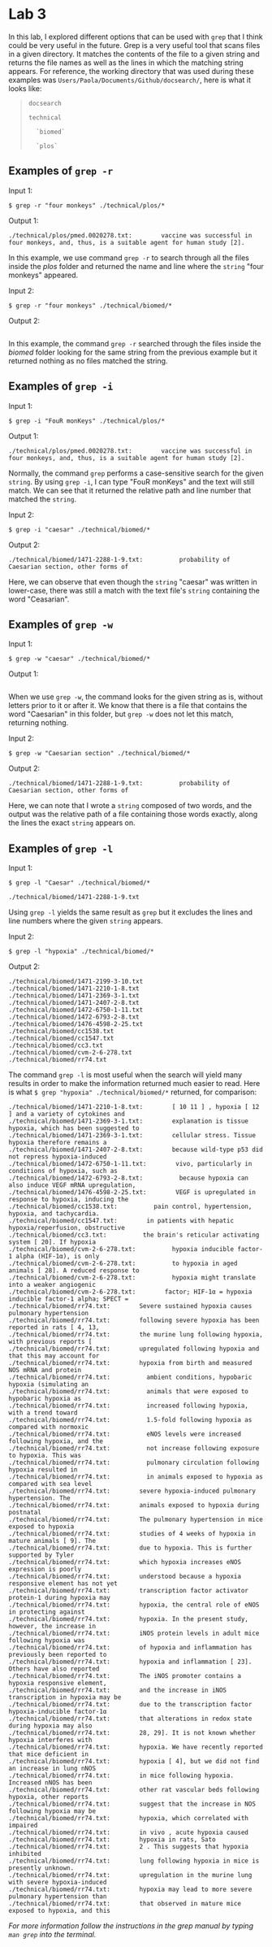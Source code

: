 # Lab 3
In this lab, I explored different options that can be used with `grep` that I think could be very useful in the future. Grep is a very useful tool that scans files in a given directory. It matches the contents of the file to a given string and returns the file names as well as the lines in which the matching string appears. 
For reference, the working directory that was used during these examples was `Users/Paola/Documents/Github/docsearch/`, here is what it looks like:
>`docsearch`
>
>   `technical`
>   
>       `biomed`
>       
>       `plos`

## Examples of `grep -r`

Input 1:
```
$ grep -r "four monkeys" ./technical/plos/*

```

Output 1:
```
./technical/plos/pmed.0020278.txt:        vaccine was successful in four monkeys, and, thus, is a suitable agent for human study [2].
```
In this example, we use command `grep -r` to search through all the files inside the _plos_ folder and returned the name and line where the `string` "four monkeys" appeared. 


Input 2:
```
$ grep -r "four monkeys" ./technical/biomed/*
```

Output 2:
```

```


In this example, the command `grep -r` searched through the files inside the _biomed_ folder looking for the same string from the previous example but it returned nothing as no files matched the string.


## Examples of `grep -i`

Input 1:
```
$ grep -i "FouR monKeys" ./technical/plos/*

```

Output 1:
```
./technical/plos/pmed.0020278.txt:        vaccine was successful in four monkeys, and, thus, is a suitable agent for human study [2].
```

Normally, the command `grep` performs a case-sensitive search for the given `string`. By using `grep -i`, I can type "FouR monKeys" and the text will still match. We can see that it returned the relative path and line number that matched the `string`.

Input 2:
```
$ grep -i "caesar" ./technical/biomed/*
```

Output 2:

```
./technical/biomed/1471-2288-1-9.txt:          probability of Caesarian section, other forms of
```
Here, we can observe that even though the `string` "caesar" was written in lower-case, there was still a match with the text file's `string` containing the word "Ceasarian".


## Examples of `grep -w`

Input 1:
```
$ grep -w "caesar" ./technical/biomed/*
```

Output 1:
```

```

When we use `grep -w`, the command looks for the given string as is, without letters prior to it or after it. We know that there is a file that contains the word "Caesarian" in this folder, but `grep -w` does not let this match, returning nothing.



Input 2:
```
$ grep -w "Caesarian section" ./technical/biomed/*
```

Output 2:
```
./technical/biomed/1471-2288-1-9.txt:          probability of Caesarian section, other forms of
```

Here, we can note that I wrote a `string` composed of two words, and the output was the relative path of a file containing those words exactly, along the lines the exact `string` appears on.


## Examples of `grep -l`

Input 1:
```
$ grep -l "Caesar" ./technical/biomed/*
```


```
./technical/biomed/1471-2288-1-9.txt
```

Using `grep -l` yields the same result as `grep` but it excludes the lines and line numbers where the given `string` appears.

Input 2:
```
$ grep -l "hypoxia" ./technical/biomed/*
```

Output 2:
```
./technical/biomed/1471-2199-3-10.txt
./technical/biomed/1471-2210-1-8.txt
./technical/biomed/1471-2369-3-1.txt
./technical/biomed/1471-2407-2-8.txt
./technical/biomed/1472-6750-1-11.txt
./technical/biomed/1472-6793-2-8.txt
./technical/biomed/1476-4598-2-25.txt
./technical/biomed/cc1538.txt
./technical/biomed/cc1547.txt
./technical/biomed/cc3.txt
./technical/biomed/cvm-2-6-278.txt
./technical/biomed/rr74.txt
```

The command `grep -l` is most useful when the search will yield many results in order to make the information returned much easier to read. 
Here is what ``` $ grep "hypoxia" ./technical/biomed/* ``` returned, for comparison:
```./technical/biomed/1471-2199-3-10.txt:        Furthermore, USF2 inhibits binding of hypoxia-inducible
./technical/biomed/1471-2210-1-8.txt:        [ 10 11 ] , hypoxia [ 12 ] and a variety of cytokines and
./technical/biomed/1471-2369-3-1.txt:        explanation is tissue hypoxia, which has been suggested to
./technical/biomed/1471-2369-3-1.txt:        cellular stress. Tissue hypoxia therefore remains a
./technical/biomed/1471-2407-2-8.txt:        because wild-type p53 did not repress hypoxia-induced
./technical/biomed/1472-6750-1-11.txt:        vivo, particularly in conditions of hypoxia, such as
./technical/biomed/1472-6793-2-8.txt:          because hypoxia can also induce VEGF mRNA upregulation,
./technical/biomed/1476-4598-2-25.txt:        VEGF is upregulated in response to hypoxia, inducing the
./technical/biomed/cc1538.txt:          pain control, hypertension, hypoxia, and tachycardia.
./technical/biomed/cc1547.txt:        in patients with hepatic hypoxia/reperfusion, obstructive
./technical/biomed/cc3.txt:          the brain's reticular activating system [ 20]. If hypoxia
./technical/biomed/cvm-2-6-278.txt:          hypoxia inducible factor-1 alpha (HIF-1α), is only
./technical/biomed/cvm-2-6-278.txt:          to hypoxia in aged animals [ 28]. A reduced response to
./technical/biomed/cvm-2-6-278.txt:          hypoxia might translate into a weaker angiogenic
./technical/biomed/cvm-2-6-278.txt:        factor; HIF-1α = hypoxia inducible factor-1 alpha; SPECT =
./technical/biomed/rr74.txt:        Severe sustained hypoxia causes pulmonary hypertension
./technical/biomed/rr74.txt:        following severe hypoxia has been reported in rats [ 4, 13,
./technical/biomed/rr74.txt:        the murine lung following hypoxia, with previous reports [
./technical/biomed/rr74.txt:        upregulated following hypoxia and that this may account for
./technical/biomed/rr74.txt:        hypoxia from birth and measured NOS mRNA and protein
./technical/biomed/rr74.txt:          ambient conditions, hypobaric hypoxia (simulating an
./technical/biomed/rr74.txt:          animals that were exposed to hypobaric hypoxia as
./technical/biomed/rr74.txt:          increased following hypoxia, with a trend toward
./technical/biomed/rr74.txt:          1.5-fold following hypoxia as compared with normoxic
./technical/biomed/rr74.txt:          eNOS levels were increased following hypoxia, and the
./technical/biomed/rr74.txt:          not increase following exposure to hypoxia. This was
./technical/biomed/rr74.txt:          pulmonary circulation following hypoxia resulted in
./technical/biomed/rr74.txt:          in animals exposed to hypoxia as compared with sea level
./technical/biomed/rr74.txt:        severe hypoxia-induced pulmonary hypertension. The
./technical/biomed/rr74.txt:        animals exposed to hypoxia during postnatal
./technical/biomed/rr74.txt:        The pulmonary hypertension in mice exposed to hypoxia
./technical/biomed/rr74.txt:        studies of 4 weeks of hypoxia in mature animals [ 9]. The
./technical/biomed/rr74.txt:        due to hypoxia. This is further supported by Tyler 
./technical/biomed/rr74.txt:        which hypoxia increases eNOS expression is poorly
./technical/biomed/rr74.txt:        understood because a hypoxia responsive element has not yet
./technical/biomed/rr74.txt:        transcription factor activator protein-1 during hypoxia may
./technical/biomed/rr74.txt:        hypoxia, the central role of eNOS in protecting against
./technical/biomed/rr74.txt:        hypoxia. In the present study, however, the increase in
./technical/biomed/rr74.txt:        iNOS protein levels in adult mice following hypoxia was
./technical/biomed/rr74.txt:        of hypoxia and inflammation has previously been reported to
./technical/biomed/rr74.txt:        hypoxia and inflammation [ 23]. Others have also reported
./technical/biomed/rr74.txt:        The iNOS promoter contains a hypoxia responsive element,
./technical/biomed/rr74.txt:        and the increase in iNOS transcription in hypoxia may be
./technical/biomed/rr74.txt:        due to the transcription factor hypoxia-inducible factor-1α
./technical/biomed/rr74.txt:        that alterations in redox state during hypoxia may also
./technical/biomed/rr74.txt:        28, 29]. It is not known whether hypoxia interferes with
./technical/biomed/rr74.txt:        hypoxia. We have recently reported that mice deficient in
./technical/biomed/rr74.txt:        hypoxia [ 4], but we did not find an increase in lung nNOS
./technical/biomed/rr74.txt:        in mice following hypoxia. Increased nNOS has been
./technical/biomed/rr74.txt:        other rat vascular beds following hypoxia, other reports
./technical/biomed/rr74.txt:        suggest that the increase in NOS following hypoxia may be
./technical/biomed/rr74.txt:        hypoxia, which correlated with impaired
./technical/biomed/rr74.txt:        in vivo , acute hypoxia caused
./technical/biomed/rr74.txt:        hypoxia in rats, Sato 
./technical/biomed/rr74.txt:        2 . This suggests that hypoxia inhibited
./technical/biomed/rr74.txt:        lung following hypoxia in mice is presently unknown.
./technical/biomed/rr74.txt:        upregulation in the murine lung with severe hypoxia-induced
./technical/biomed/rr74.txt:        hypoxia may lead to more severe pulmonary hypertension than
./technical/biomed/rr74.txt:        that observed in mature mice exposed to hypoxia, and this
```


_For more information follow the instructions in the grep manual by typing `man grep` into the terminal._
